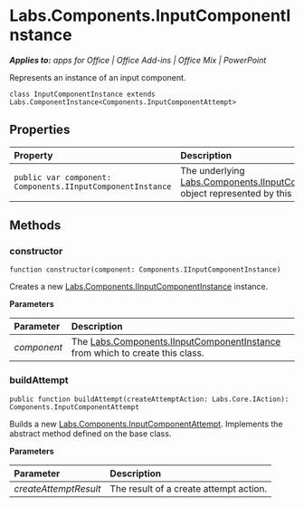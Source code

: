 
# Labs.Components.InputComponentInstance

 _**Applies to:** apps for Office | Office Add-ins | Office Mix | PowerPoint_

Represents an instance of an input component.

```
class InputComponentInstance extends Labs.ComponentInstance<Components.InputComponentAttempt>
```


## Properties


|Property|Description|
|:-----|:-----|
| `public var component: Components.IInputComponentInstance`|The underlying [Labs.Components.IInputComponentInstance](../powerpoint/office-mix/reference/labs.components.iinputcomponentinstance.md) object represented by this class.|

## Methods




### constructor

 `function constructor(component: Components.IInputComponentInstance)`

Creates a new [Labs.Components.IInputComponentInstance](../powerpoint/office-mix/reference/labs.components.iinputcomponentinstance.md) instance.

 **Parameters**


|Parameter|Description|
|:-----|:-----|
| _component_|The [Labs.Components.IInputComponentInstance](../powerpoint/office-mix/reference/labs.components.iinputcomponentinstance.md) from which to create this class.|

### buildAttempt

 `public function buildAttempt(createAttemptAction: Labs.Core.IAction): Components.InputComponentAttempt`

Builds a new [Labs.Components.InputComponentAttempt](../powerpoint/office-mix/reference/labs.components.inputcomponentattempt.md). Implements the abstract method defined on the base class.

 **Parameters**


|Parameter|Description|
|:-----|:-----|
| _createAttemptResult_|The result of a create attempt action.|
